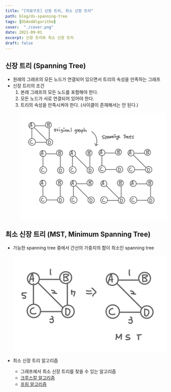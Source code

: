 ```yaml
---
title: "[자료구조] 신장 트리, 최소 신장 트리"
path: blog/ds-spanning-tree
tags: [DSAndAlgorithm]
cover:  "./cover.png"
date: 2021-09-01
excerpt: 신장 트리와 최소 신장 트리
draft: false
---
```


## 신장 트리 (Spanning Tree) 

* 원래의 그래프의 모든 노드가 연결되어 있으면서 트리의 속성을 만족하는 그래프
* 신장 트리의 조건 
    1. 본래 그래프의 모든 노드를 포함해야 한다.
    2. 모든 노드가 서로 연결되어 있어야 한다.
    3. 트리의 속성을 만족시켜야 한다. (사이클이 존재해서는 안 된다.)
    <br><br>
    ![](./spanningTree.jpeg)

## 최소 신장 트리 (MST, Minimum Spanning Tree)

* 가능한 spanning tree 중에서 간선의 가중치의 합이 최소인 spanning tree
    <br><br>
    ![](./mst.jpeg)

* 최소 신장 트리 알고리즘 
    * 그래프에서 최소 신장 트리를 찾을 수 있는 알고리즘 
    * [크루스칼 알고리즘](https://hyejineee.github.io/blog/ds-mts-kruskal)
    * [프림 알고리즘](https://hyejineee.github.io/blog/ds-mts-prim)

